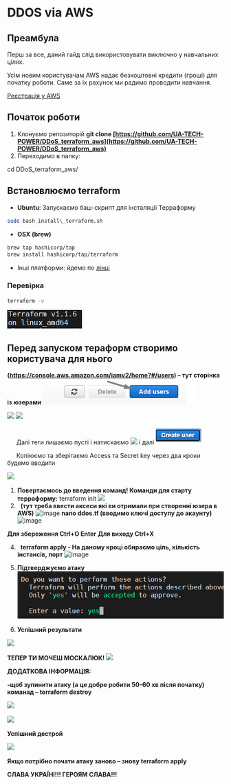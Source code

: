 ﻿# DDOS via AWS 

## Преамбула

Перш за все, даний гайд слід використовувати виключно у навчальних цілях.

Усім новим користувачам AWS надає безкоштовні кредити (гроші) для початку роботи. Саме за їх рахунок ми радимо проводити навчання.

[Реєстрація у AWS](https://docs.aws.amazon.com/AWSCloudFormation/latest/UserGuide/cfn-sign-up-for-aws.html)


## Початок роботи

1. Клонуємо репозиторій 
   **git clone [https://github.com/UA-TECH-POWER/DDoS_terraform_aws](https://github.com/UA-TECH-POWER/DDoS_terraform_aws)**
2. Переходимо в папку:

cd DDoS\_terraform\_aws/

## Встановлюємо terraform

* **Ubuntu**: Запускаємо баш-скрипт для інсталяції Терраформу
```bash
sudo bash install\_terraform.sh
```
* **OSX (brew)**
```bash
brew tap hashicorp/tap
brew install hashicorp/tap/terraform
```
* Інші платформи: йдемо по [лiнцi](https://www.terraform.io/downloads)

### Перевірка
```bash
terraform -v
```
![](Aspose.Words.17159736-b752-4e21-913d-f3ae63d9de5f.017.png)

## Перед запуском тераформ створимо користувача для нього

**(<https://console.aws.amazon.com/iamv2/home?#/users>) – тут сторінка із юзерами ![](Aspose.Words.17159736-b752-4e21-913d-f3ae63d9de5f.018.png)**

![](Aspose.Words.17159736-b752-4e21-913d-f3ae63d9de5f.019.png) ![](Aspose.Words.17159736-b752-4e21-913d-f3ae63d9de5f.020.png)	

`	`Далі теги лишаємо пусті і натискаємо ![](Aspose.Words.17159736-b752-4e21-913d-f3ae63d9de5f.021.png) і далі ![](Aspose.Words.17159736-b752-4e21-913d-f3ae63d9de5f.022.png)

`	`Копіюємо та зберігаємо Access та Secret key через два кроки будемо вводити

![](Aspose.Words.17159736-b752-4e21-913d-f3ae63d9de5f.023.png)



1. **Повертаємось до введення команд! Команди для старту терраформу:**
   terraform init ![](Aspose.Words.17159736-b752-4e21-913d-f3ae63d9de5f.024.png)
2. ` `**(тут треба ввести аксеси які ви отримали при створенні юзера в AWS)**
 ![image](https://user-images.githubusercontent.com/57416546/155971695-18ed3b16-9fff-45a3-ab29-d56b9b10e99d.png)
 **nano ddos.tf (вводимо ключі доступу до акаунту)**
 ![image](https://user-images.githubusercontent.com/57416546/155972415-2871553d-aa97-48e5-8ff3-3a25dad6e7cc.png)

**Для збереження Ctrl+O Enter**
**Для виходу Ctrl+X** 
 
4. ` `**terraform apply - На даному кроці обираємо ціль, кількість інстансів, порт** 
![image](https://user-images.githubusercontent.com/57416546/155970446-9fe93892-62ee-4396-a42d-cded4b3379a9.png)

1. **Підтверджуємо атаку ![](Aspose.Words.17159736-b752-4e21-913d-f3ae63d9de5f.026.png)**
1. **Успішний результати** 

![](Aspose.Words.17159736-b752-4e21-913d-f3ae63d9de5f.027.png)

**ТЕПЕР ТИ МОЧЕШ МОСКАЛЮК!
![](Aspose.Words.17159736-b752-4e21-913d-f3ae63d9de5f.028.png)**

**ДОДАТКОВА ІНФОРМАЦІЯ:** 

**-щоб зупинити атаку (а це добре робити 50-60 хв після початку)  команад – terraform destroy**

![](Aspose.Words.17159736-b752-4e21-913d-f3ae63d9de5f.029.png)

![](Aspose.Words.17159736-b752-4e21-913d-f3ae63d9de5f.030.png)

**Успішний дестрой**

![](Aspose.Words.17159736-b752-4e21-913d-f3ae63d9de5f.031.png)

**Якщо потрібно почати атаку заново – знову terraform apply**

**СЛАВА УКРАЇНІ!!!
ГЕРОЯМ СЛАВА!!!**

